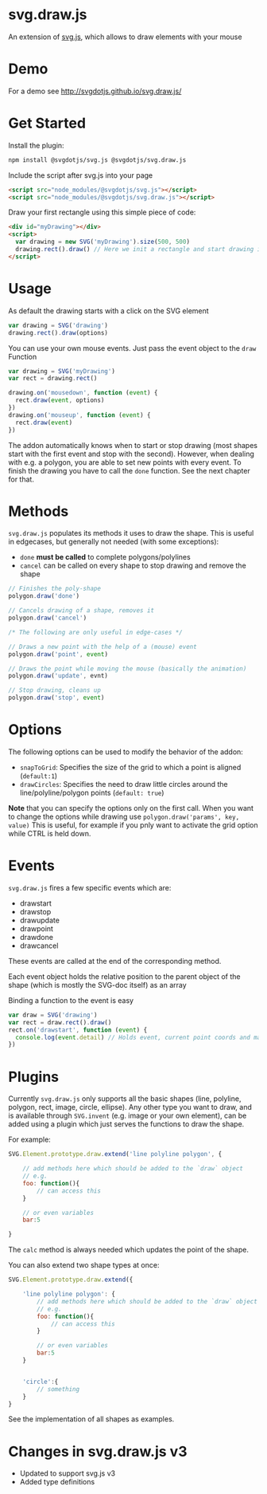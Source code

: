 # svg.draw.js

An extension of [svg.js](https://github.com/svgdotjs/svg.js), which allows to draw elements with your mouse

# Demo

For a demo see http://svgdotjs.github.io/svg.draw.js/

# Get Started

Install the plugin:

```sh
npm install @svgdotjs/svg.js @svgdotjs/svg.draw.js
```

Include the script after svg.js into your page

```html
<script src="node_modules/@svgdotjs/svg.js"></script>
<script src="node_modules/@svgdotjs/svg.draw.js"></script>
```

Draw your first rectangle using this simple piece of code:

```html
<div id="myDrawing"></div>
<script>
  var drawing = new SVG('myDrawing').size(500, 500)
  drawing.rect().draw() // Here we init a rectangle and start drawing it
</script>
```

# Usage

As default the drawing starts with a click on the SVG element

```js
var drawing = SVG('drawing')
drawing.rect().draw(options)
```

You can use your own mouse events. Just pass the event object to the `draw` Function

```js
var drawing = SVG('myDrawing')
var rect = drawing.rect()

drawing.on('mousedown', function (event) {
  rect.draw(event, options)
})
drawing.on('mouseup', function (event) {
  rect.draw(event)
})
```

The addon automatically knows when to start or stop drawing (most shapes start with the first event and stop with the second).
However, when dealing with e.g. a polygon, you are able to set new points with every event. To finish the drawing you have to call the `done` function.
See the next chapter for that.

# Methods

`svg.draw.js` populates its methods it uses to draw the shape. This is useful in edgecases, but generally not needed (with some exceptions):

- `done` **must be called** to complete polygons/polylines
- `cancel` can be called on every shape to stop drawing and remove the shape

```js
// Finishes the poly-shape
polygon.draw('done')

// Cancels drawing of a shape, removes it
polygon.draw('cancel')

/* The following are only useful in edge-cases */

// Draws a new point with the help of a (mouse) event
polygon.draw('point', event)

// Draws the point while moving the mouse (basically the animation)
polygon.draw('update', evnt)

// Stop drawing, cleans up
polygon.draw('stop', event)
```

# Options

The following options can be used to modify the behavior of the addon:

- `snapToGrid`: Specifies the size of the grid to which a point is aligned (`default:1`)
- `drawCircles`: Specifies the need to draw little circles around the line/polyline/polygon points (`default: true`)

**Note** that you can specify the options only on the first call. When you want to change the options while drawing use `polygon.draw('params', key, value)` This is useful, for example if you pnly want to activate the grid option while CTRL is held down.

# Events

`svg.draw.js` fires a few specific events which are:

- drawstart
- drawstop
- drawupdate
- drawpoint
- drawdone
- drawcancel

These events are called at the end of the corresponding method.

Each event object holds the relative position to the parent object of the shape (which is mostly the SVG-doc itself) as an array

Binding a function to the event is easy

```js
var draw = SVG('drawing')
var rect = draw.rect().draw()
rect.on('drawstart', function (event) {
  console.log(event.detail) // Holds event, current point coords and matrix
})
```

# Plugins

Currently `svg.draw.js` only supports all the basic shapes (line, polyline, polygon, rect, image, circle, ellipse).
Any other type you want to draw, and is available through `SVG.invent` (e.g. image or your own element), can be added using a plugin which just serves the functions to draw the shape.

For example:

```js
SVG.Element.prototype.draw.extend('line polyline polygon', {

	// add methods here which should be added to the `draw` object
	// e.g.
	foo: function(){
		// can access this
	}

	// or even variables
	bar:5

}
```

The `calc` method is always needed which updates the point of the shape.

You can also extend two shape types at once:

```js
SVG.Element.prototype.draw.extend({

	'line polyline polygon': {
		// add methods here which should be added to the `draw` object
		// e.g.
		foo: function(){
			// can access this
		}

		// or even variables
		bar:5
	}


	'circle':{
		// something
	}
}
```

See the implementation of all shapes as examples.

# Changes in svg.draw.js v3

- Updated to support svg.js v3
- Added type definitions
